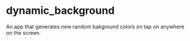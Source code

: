 # dynamic_background

An app that generates new random bakground colors on tap on anywhere on the screen.

